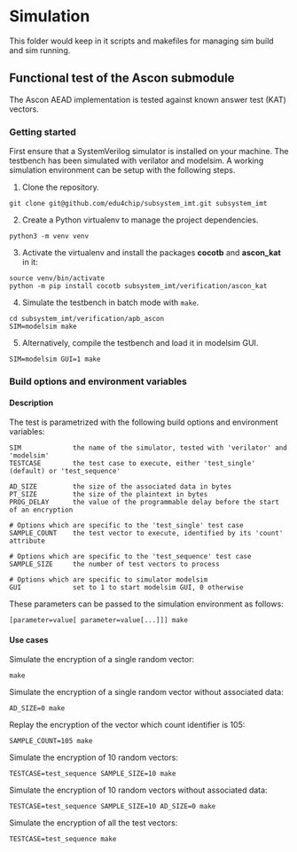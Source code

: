 # Simulation

This folder would keep in it scripts and makefiles for managing sim build and sim running.

## Functional test of the Ascon submodule

The Ascon AEAD implementation is tested against known answer test (KAT) vectors.

### Getting started

First ensure that a SystemVerilog simulator is installed on your machine. The testbench has been simulated with verilator and modelsim. A working simulation environment can be setup with the following steps.

1. Clone the repository.

```
git clone git@github.com/edu4chip/subsystem_imt.git subsystem_imt
```

2. Create a Python virtualenv to manage the project dependencies.

```
python3 -m venv venv
```

3.  Activate the virtualenv and install the packages **cocotb** and **ascon_kat** in it:

```
source venv/bin/activate
python -m pip install cocotb subsystem_imt/verification/ascon_kat
```

4. Simulate the testbench in batch mode with `make`.

```
cd subsystem_imt/verification/apb_ascon
SIM=modelsim make
```

5. Alternatively, compile the testbench and load it in modelsim GUI.

```
SIM=modelsim GUI=1 make
```

### Build options and environment variables

#### Description

The test is parametrized with the following build options and environment variables:

```
SIM             the name of the simulator, tested with 'verilator' and 'modelsim'
TESTCASE        the test case to execute, either 'test_single' (default) or 'test_sequence'

AD_SIZE         the size of the associated data in bytes
PT_SIZE         the size of the plaintext in bytes
PROG_DELAY      the value of the programmable delay before the start of an encryption

# Options which are specific to the 'test_single' test case
SAMPLE_COUNT    the test vector to execute, identified by its 'count' attribute

# Options which are specific to the 'test_sequence' test case
SAMPLE_SIZE     the number of test vectors to process

# Options which are specific to simulator modelsim
GUI             set to 1 to start modelsim GUI, 0 otherwise
```

These parameters can be passed to the simulation environment as follows:

```
[parameter=value[ parameter=value[...]]] make
```

#### Use cases

Simulate the encryption of a single random vector:

```
make
```

Simulate the encryption of a single random vector without associated data:

```
AD_SIZE=0 make
```

Replay the encryption of the vector which count identifier is 105:

```
SAMPLE_COUNT=105 make
```

Simulate the encryption of 10 random vectors:

```
TESTCASE=test_sequence SAMPLE_SIZE=10 make
```

Simulate the encryption of 10 random vectors without associated data:

```
TESTCASE=test_sequence SAMPLE_SIZE=10 AD_SIZE=0 make
```

Simulate the encryption of all the test vectors:

```
TESTCASE=test_sequence make
```

